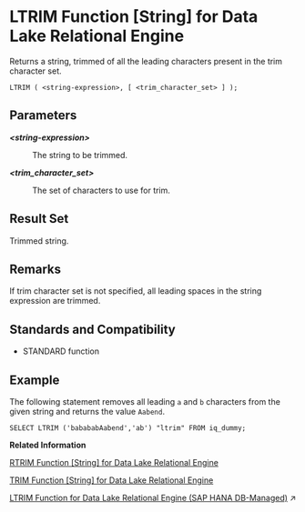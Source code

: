 <!-- loioa561eaf184f2101596bab303110c20fb -->

# LTRIM Function \[String\] for Data Lake Relational Engine

Returns a string, trimmed of all the leading characters present in the trim character set.



```
LTRIM ( <string-expression>, [ <trim_character_set> ] );
```



<a name="loioa561eaf184f2101596bab303110c20fb__LTRIM_parm1"/>

## Parameters


<dl>
<dt><b>

*<string-expression\>*

</b></dt>
<dd>

The string to be trimmed.



</dd><dt><b>

*<trim\_character\_set\>*

</b></dt>
<dd>

The set of characters to use for trim.



</dd>
</dl>



<a name="loioa561eaf184f2101596bab303110c20fb__LTRIM_returns1"/>

## Result Set

Trimmed string.



<a name="loioa561eaf184f2101596bab303110c20fb__LTRIM_remarks1"/>

## Remarks

If trim character set is not specified, all leading spaces in the string expression are trimmed.



<a name="loioa561eaf184f2101596bab303110c20fb__LTRIM_standards1"/>

## Standards and Compatibility

-   STANDARD function



<a name="loioa561eaf184f2101596bab303110c20fb__LTRIM_examples1"/>

## Example

The following statement removes all leading `a` and `b` characters from the given string and returns the value `Aabend`.

```
SELECT LTRIM ('babababAabend','ab') "ltrim" FROM iq_dummy;
```

**Related Information**  


[RTRIM Function \[String\] for Data Lake Relational Engine](rtrim-function-string-for-data-lake-relational-engine-a57d411.md "Returns a string, trimmed of all the trailing characters present in the trim character set.")

[TRIM Function \[String\] for Data Lake Relational Engine](trim-function-string-for-data-lake-relational-engine-a58b326.md "Returns a string, trimmed of all the leading and trailing characters present in the trim character set.")

[LTRIM Function for Data Lake Relational Engine (SAP HANA DB-Managed)](https://help.sap.com/viewer/a898e08b84f21015969fa437e89860c8/2023_4_QRC/en-US/ccfb4d6a182f4c7badbe8d4f597b316a.html "Returns a string, trimmed of all the leading characters present in the trim character set.") :arrow_upper_right:

